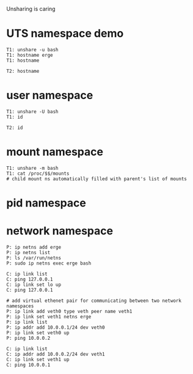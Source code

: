 Unsharing is caring

# UTS namespace demo

```
T1: unshare -u bash
T1: hostname erge
T1: hostname

T2: hostname
```

# user namespace
```
T1: unshare -U bash
T1: id

T2: id
```

# mount namespace
```
T1: unshare -m bash
T1: cat /proc/$$/mounts
# child mount ns automatically filled with parent's list of mounts
```

# pid namespace

# network namespace
```
P: ip netns add erge
P: ip netns list
P: ls /var/run/netns
P: sudo ip netns exec erge bash

C: ip link list
C: ping 127.0.0.1
C: ip link set lo up
C: ping 127.0.0.1

# add virtual ethenet pair for communicating between two network namespaces
P: ip link add veth0 type veth peer name veth1
P: ip link set veth1 netns erge
P: ip link list
P: ip addr add 10.0.0.1/24 dev veth0
P: ip link set veth0 up
P: ping 10.0.0.2

C: ip link list
C: ip addr add 10.0.0.2/24 dev veth1
C: ip link set veth1 up
C: ping 10.0.0.1
```
